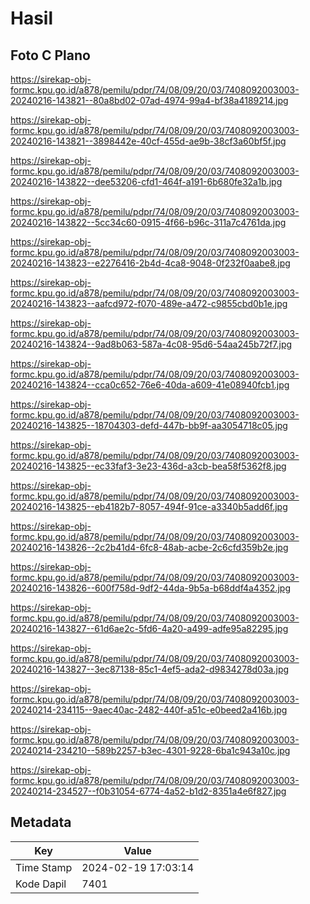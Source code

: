 # Hasil

## Foto C Plano

https://sirekap-obj-formc.kpu.go.id/a878/pemilu/pdpr/74/08/09/20/03/7408092003003-20240216-143821--80a8bd02-07ad-4974-99a4-bf38a4189214.jpg

https://sirekap-obj-formc.kpu.go.id/a878/pemilu/pdpr/74/08/09/20/03/7408092003003-20240216-143821--3898442e-40cf-455d-ae9b-38cf3a60bf5f.jpg

https://sirekap-obj-formc.kpu.go.id/a878/pemilu/pdpr/74/08/09/20/03/7408092003003-20240216-143822--dee53206-cfd1-464f-a191-6b680fe32a1b.jpg

https://sirekap-obj-formc.kpu.go.id/a878/pemilu/pdpr/74/08/09/20/03/7408092003003-20240216-143822--5cc34c60-0915-4f66-b96c-311a7c4761da.jpg

https://sirekap-obj-formc.kpu.go.id/a878/pemilu/pdpr/74/08/09/20/03/7408092003003-20240216-143823--e2276416-2b4d-4ca8-9048-0f232f0aabe8.jpg

https://sirekap-obj-formc.kpu.go.id/a878/pemilu/pdpr/74/08/09/20/03/7408092003003-20240216-143823--aafcd972-f070-489e-a472-c9855cbd0b1e.jpg

https://sirekap-obj-formc.kpu.go.id/a878/pemilu/pdpr/74/08/09/20/03/7408092003003-20240216-143824--9ad8b063-587a-4c08-95d6-54aa245b72f7.jpg

https://sirekap-obj-formc.kpu.go.id/a878/pemilu/pdpr/74/08/09/20/03/7408092003003-20240216-143824--cca0c652-76e6-40da-a609-41e08940fcb1.jpg

https://sirekap-obj-formc.kpu.go.id/a878/pemilu/pdpr/74/08/09/20/03/7408092003003-20240216-143825--18704303-defd-447b-bb9f-aa3054718c05.jpg

https://sirekap-obj-formc.kpu.go.id/a878/pemilu/pdpr/74/08/09/20/03/7408092003003-20240216-143825--ec33faf3-3e23-436d-a3cb-bea58f5362f8.jpg

https://sirekap-obj-formc.kpu.go.id/a878/pemilu/pdpr/74/08/09/20/03/7408092003003-20240216-143825--eb4182b7-8057-494f-91ce-a3340b5add6f.jpg

https://sirekap-obj-formc.kpu.go.id/a878/pemilu/pdpr/74/08/09/20/03/7408092003003-20240216-143826--2c2b41d4-6fc8-48ab-acbe-2c6cfd359b2e.jpg

https://sirekap-obj-formc.kpu.go.id/a878/pemilu/pdpr/74/08/09/20/03/7408092003003-20240216-143826--600f758d-9df2-44da-9b5a-b68ddf4a4352.jpg

https://sirekap-obj-formc.kpu.go.id/a878/pemilu/pdpr/74/08/09/20/03/7408092003003-20240216-143827--61d6ae2c-5fd6-4a20-a499-adfe95a82295.jpg

https://sirekap-obj-formc.kpu.go.id/a878/pemilu/pdpr/74/08/09/20/03/7408092003003-20240216-143827--3ec87138-85c1-4ef5-ada2-d9834278d03a.jpg

https://sirekap-obj-formc.kpu.go.id/a878/pemilu/pdpr/74/08/09/20/03/7408092003003-20240214-234115--9aec40ac-2482-440f-a51c-e0beed2a416b.jpg

https://sirekap-obj-formc.kpu.go.id/a878/pemilu/pdpr/74/08/09/20/03/7408092003003-20240214-234210--589b2257-b3ec-4301-9228-6ba1c943a10c.jpg

https://sirekap-obj-formc.kpu.go.id/a878/pemilu/pdpr/74/08/09/20/03/7408092003003-20240214-234527--f0b31054-6774-4a52-b1d2-8351a4e6f827.jpg


## Metadata

| Key        | Value               |
| ---------- | ------------------- |
| Time Stamp | 2024-02-19 17:03:14 |
| Kode Dapil | 7401                |



